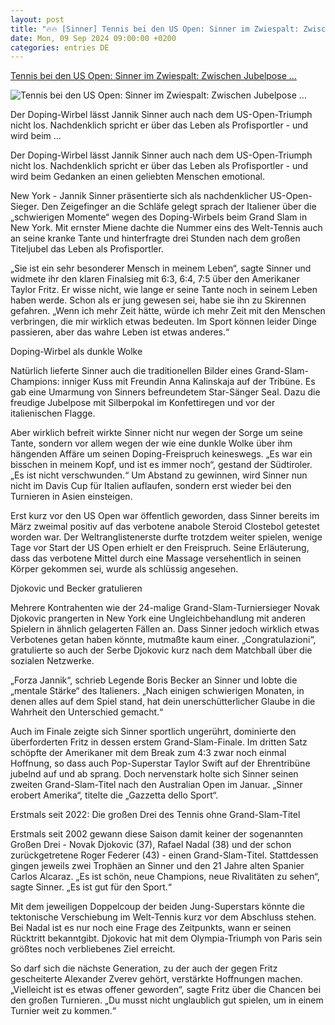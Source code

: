 ```yaml
---
layout: post
title: "🔥🔥 [Sinner] Tennis bei den US Open: Sinner im Zwiespalt: Zwischen Jubelpose ..."
date: Mon, 09 Sep 2024 09:00:00 +0200
categories: entries DE
---
```

[Tennis bei den US Open: Sinner im Zwiespalt: Zwischen Jubelpose ...](https://www.mz.de/sport/sportmix/sinner-im-zwiespalt-zwischen-jubelpose-und-grubelei-3912900)

![Tennis bei den US Open: Sinner im Zwiespalt: Zwischen Jubelpose ...](https://bmg-images.forward-publishing.io/2024/09/09/e1d98a6f-bbe4-4613-a6cb-6b70ecb1a302.jpeg?rect=0%2C107%2C2048%2C1152&w=1024)

Der Doping-Wirbel lässt Jannik Sinner auch nach dem US-Open-Triumph nicht los. Nachdenklich spricht er über das Leben als Profisportler - und wird beim ...

Der Doping-Wirbel lässt Jannik Sinner auch nach dem US-Open-Triumph nicht los. Nachdenklich spricht er über das Leben als Profisportler - und wird beim Gedanken an einen geliebten Menschen emotional.

New York - Jannik Sinner präsentierte sich als nachdenklicher US-Open-Sieger. Den Zeigefinger an die Schläfe gelegt sprach der Italiener über die „schwierigen Momente“ wegen des Doping-Wirbels beim Grand Slam in New York. Mit ernster Miene dachte die Nummer eins des Welt-Tennis auch an seine kranke Tante und hinterfragte drei Stunden nach dem großen Titeljubel das Leben als Profisportler.

„Sie ist ein sehr besonderer Mensch in meinem Leben“, sagte Sinner und widmete ihr den klaren Finalsieg mit 6:3, 6:4, 7:5 über den Amerikaner Taylor Fritz. Er wisse nicht, wie lange er seine Tante noch in seinem Leben haben werde. Schon als er jung gewesen sei, habe sie ihn zu Skirennen gefahren. „Wenn ich mehr Zeit hätte, würde ich mehr Zeit mit den Menschen verbringen, die mir wirklich etwas bedeuten. Im Sport können leider Dinge passieren, aber das wahre Leben ist etwas anderes.“

Doping-Wirbel als dunkle Wolke

Natürlich lieferte Sinner auch die traditionellen Bilder eines Grand-Slam-Champions: inniger Kuss mit Freundin Anna Kalinskaja auf der Tribüne. Es gab eine Umarmung von Sinners befreundetem Star-Sänger Seal. Dazu die freudige Jubelpose mit Silberpokal im Konfettiregen und vor der italienischen Flagge.

Aber wirklich befreit wirkte Sinner nicht nur wegen der Sorge um seine Tante, sondern vor allem wegen der wie eine dunkle Wolke über ihm hängenden Affäre um seinen Doping-Freispruch keineswegs. „Es war ein bisschen in meinem Kopf, und ist es immer noch“, gestand der Südtiroler. „Es ist nicht verschwunden.“ Um Abstand zu gewinnen, wird Sinner nun nicht im Davis Cup für Italien auflaufen, sondern erst wieder bei den Turnieren in Asien einsteigen.

Erst kurz vor den US Open war öffentlich geworden, dass Sinner bereits im März zweimal positiv auf das verbotene anabole Steroid Clostebol getestet worden war. Der Weltranglistenerste durfte trotzdem weiter spielen, wenige Tage vor Start der US Open erhielt er den Freispruch. Seine Erläuterung, dass das verbotene Mittel durch eine Massage versehentlich in seinen Körper gekommen sei, wurde als schlüssig angesehen.

Djokovic und Becker gratulieren

Mehrere Kontrahenten wie der 24-malige Grand-Slam-Turniersieger Novak Djokovic prangerten in New York eine Ungleichbehandlung mit anderen Spielern in ähnlich gelagerten Fällen an. Dass Sinner jedoch wirklich etwas Verbotenes getan haben könnte, mutmaßte kaum einer. „Congratulazioni“, gratulierte so auch der Serbe Djokovic kurz nach dem Matchball über die sozialen Netzwerke.

„Forza Jannik“, schrieb Legende Boris Becker an Sinner und lobte die „mentale Stärke“ des Italieners. „Nach einigen schwierigen Monaten, in denen alles auf dem Spiel stand, hat dein unerschütterlicher Glaube in die Wahrheit den Unterschied gemacht.“

Auch im Finale zeigte sich Sinner sportlich ungerührt, dominierte den überforderten Fritz in dessen erstem Grand-Slam-Finale. Im dritten Satz schöpfte der Amerikaner mit dem Break zum 4:3 zwar noch einmal Hoffnung, so dass auch Pop-Superstar Taylor Swift auf der Ehrentribüne jubelnd auf und ab sprang. Doch nervenstark holte sich Sinner seinen zweiten Grand-Slam-Titel nach den Australian Open im Januar. „Sinner erobert Amerika“, titelte die „Gazzetta dello Sport“.

Erstmals seit 2022: Die großen Drei des Tennis ohne Grand-Slam-Titel

Erstmals seit 2002 gewann diese Saison damit keiner der sogenannten Großen Drei - Novak Djokovic (37), Rafael Nadal (38) und der schon zurückgetretene Roger Federer (43) - einen Grand-Slam-Titel. Stattdessen gingen jeweils zwei Trophäen an Sinner und den 21 Jahre alten Spanier Carlos Alcaraz. „Es ist schön, neue Champions, neue Rivalitäten zu sehen“, sagte Sinner. „Es ist gut für den Sport.“

Mit dem jeweiligen Doppelcoup der beiden Jung-Superstars könnte die tektonische Verschiebung im Welt-Tennis kurz vor dem Abschluss stehen. Bei Nadal ist es nur noch eine Frage des Zeitpunkts, wann er seinen Rücktritt bekanntgibt. Djokovic hat mit dem Olympia-Triumph von Paris sein größtes noch verbliebenes Ziel erreicht.

So darf sich die nächste Generation, zu der auch der gegen Fritz gescheiterte Alexander Zverev gehört, verstärkte Hoffnungen machen. „Vielleicht ist es etwas offener geworden“, sagte Fritz über die Chancen bei den großen Turnieren. „Du musst nicht unglaublich gut spielen, um in einem Turnier weit zu kommen.“

